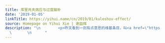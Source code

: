 ```yaml
---
title: 库里肖夫效应与过度脑补
date: '2019-01-05'
linkTitle: https://yihui.name/cn/2019/01/kuleshov-effect/
source: Homepage on Yihui Xie | 谢益辉
description: "\n        <p>昨天看到一则有点意思的维基条目，叫<a href=\"https://en.wikipedia.org/wiki/Kuleshov_effect\">库里肖夫效应</a>。这应该不是关于脑补的最早理论，但可能是最早反映人们对同一幅画面在不同对比条件的迥异解读（或脑补）。这给我两点启示：一是我们对他人情绪的判断可能很不靠谱，会过度解读；二是电影只是一种艺术手法，它通过视觉片段的排列组合来刺激我们联想，有时候这种刺激的意图是很明显的，有时候则在不同人脑中有不同的效果。</p>\n\n<p>我不是什么艺术家，对这种镜头拼接通常也没什么兴趣。我已经若干年没看过电影。回想一下，在镜头剪辑拼接方面给我留下最深刻印象的还是《疯狂的石头》。我觉得这部片子的拼接实在是太精妙了，经常通过一个很小的物件切换到另一个截然不同的场景中的另一个相似的物件。因为我智商水平捉急，所以这片子当年我看了六七遍才明白这里面的奥妙与幽默。</p>\n\n
  \       \n      "
---
```

